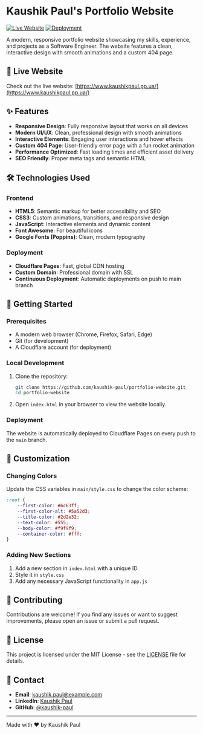 # Kaushik Paul's Portfolio Website

[![Live Website](https://img.shields.io/badge/Live_Website-6c63ff?logo=rocket&logoColor=white&labelColor=5a52d3)](https://www.kaushikpaul.pp.ua/)
[![Deployment](https://img.shields.io/badge/Deployed%20on-Cloudflare%20Pages-FF7139?logo=cloudflare)](https://pages.cloudflare.com/)

A modern, responsive portfolio website showcasing my skills, experience, and projects as a Software Engineer. The website features a clean, interactive design with smooth animations and a custom 404 page.

## 🚀 Live Website

Check out the live website: [https://www.kaushikpaul.pp.ua/](https://www.kaushikpaul.pp.ua/)

## ✨ Features

- **Responsive Design**: Fully responsive layout that works on all devices
- **Modern UI/UX**: Clean, professional design with smooth animations
- **Interactive Elements**: Engaging user interactions and hover effects
- **Custom 404 Page**: User-friendly error page with a fun rocket animation
- **Performance Optimized**: Fast loading times and efficient asset delivery
- **SEO Friendly**: Proper meta tags and semantic HTML

## 🛠️ Technologies Used

### Frontend
- **HTML5**: Semantic markup for better accessibility and SEO
- **CSS3**: Custom animations, transitions, and responsive design
- **JavaScript**: Interactive elements and dynamic content
- **Font Awesome**: For beautiful icons
- **Google Fonts (Poppins)**: Clean, modern typography

### Deployment
- **Cloudflare Pages**: Fast, global CDN hosting
- **Custom Domain**: Professional domain with SSL
- **Continuous Deployment**: Automatic deployments on push to main branch


## 🚀 Getting Started

### Prerequisites
- A modern web browser (Chrome, Firefox, Safari, Edge)
- Git (for development)
- A Cloudflare account (for deployment)

### Local Development
1. Clone the repository:
   ```bash
   git clone https://github.com/kaushik-paul/portfolio-website.git
   cd portfolio-website
   ```

2. Open `index.html` in your browser to view the website locally.

### Deployment
The website is automatically deployed to Cloudflare Pages on every push to the `main` branch.

## 🎨 Customization

### Changing Colors
Update the CSS variables in `main/style.css` to change the color scheme:
```css
:root {
    --first-color: #6c63ff;
    --first-color-alt: #5a52d3;
    --title-color: #2d2e32;
    --text-color: #555;
    --body-color: #f9f9f9;
    --container-color: #fff;
}
```

### Adding New Sections
1. Add a new section in `index.html` with a unique ID
2. Style it in `style.css`
3. Add any necessary JavaScript functionality in `app.js`

## 🤝 Contributing

Contributions are welcome! If you find any issues or want to suggest improvements, please open an issue or submit a pull request.

## 📄 License

This project is licensed under the MIT License - see the [LICENSE](LICENSE) file for details.

## 📧 Contact

- **Email**: [kaushik.paul@example.com](mailto:kaushik.paul@example.com)
- **LinkedIn**: [Kaushik Paul](https://linkedin.com/in/kaushik-paul)
- **GitHub**: [@kaushik-paul](https://github.com/kaushik-paul)

---

Made with ❤️ by Kaushik Paul

